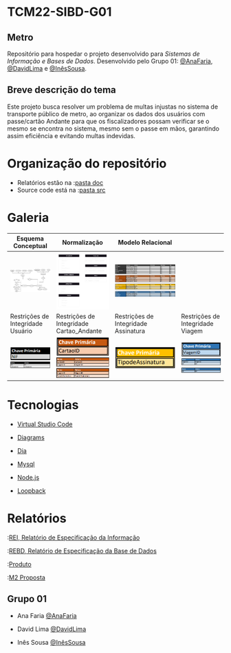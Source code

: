 # TCM22-SIBD-G01
## Metro

Repositório para hospedar o projeto desenvolvido para *Sistemas de Informação e Bases de Dados*. Desenvolvido pelo Grupo 01: [@AnaFaria](https://github.com/FariaAna), [@DavidLima](https://github.com/D-S-Lima) e [@InêsSousa](https://github.com/a041326).

## Breve descrição do tema

Este projeto busca resolver um problema de multas injustas no sistema de transporte público de metro, ao organizar os dados dos usuários com passe/cartão Andante para que os fiscalizadores possam verificar se o mesmo se encontra no sistema, mesmo sem o passe em mãos, garantindo assim eficiência e evitando multas indevidas.

# Organização do repositório

- Relatórios estão na :[pasta doc](/doc/)
- Source code está na :[pasta src](/src/)

# Galeria

|   Esquema Conceptual   |    Normalização    |   Modelo Relacional  | |
|--------------|-----------|------------|------------|
|![Esquema Conceptual](/doc/REI/imagens/Esquema_Conceptual.png)|![Normalização](/doc/REBD/imagens/1NF.png)|![ModeloRelacional1](/doc/REBD/imagens/ModeloRelacional1.png) ![ModeloRelacional2](/doc/REBD/imagens/ModeloRelacional2.png)![ModeloRelacional3](/doc/REBD/imagens/ModeloRelacional3.png) ![ModeloRelacional4](/doc/REBD/imagens/ModeloRelacional4.png)
|Restrições de Integridade Usuário| Restrições de Integridade Cartao_Andante | Restrições de Integridade Assinatura | Restrições de Integridade Viagem |
| ![Chave primaria 1](/doc/REBD/imagens/Chaveprimaria1.png) ![Unicidade 1](/doc/REBD/imagens/Unicidade1.png) | ![Chave primaria 2](/doc/REBD/imagens/Chaveprimaria2.png) ![Unicidade 2](/doc/REBD/imagens/Unicidade2.png) ![Chave Estrangeira 1](/doc/REBD/imagens/ChaveEstrangeira1.png) | ![Chave primaria 3](/doc/REBD/imagens/Chaveprimaria3.png)| ![Chave primaria 4](/doc/REBD/imagens/Chaveprimaria4.png) ![Unicidade 3](/doc/REBD/imagens/Unicidade3.png) ![Chave Estrangeira 2](/doc/REBD/imagens/ChaveEstrangeira2.png) |
# Tecnologias

- [Virtual Studio Code](https://code.visualstudio.com)

- [Diagrams](https://www.diagrams.net)

- [Dia](http://dia-installer.de)

- [Mysql](https://www.mysql.com)

- [Node.js](https://nodejs.org/en)

- [Loopback](https://loopback.io)

# Relatórios

:[REI, Relatório de Especificação da Informação](/doc/REI/rei00.md)

:[REBD, Relatório de Especificação da Base de Dados](/doc/REBD/rebd00.md)

:[Produto](/doc/PRODUTO/)

:[M2 Proposta](/doc/TCM22-SIBD01-M2Proposta.md)

## Grupo 01

- Ana Faria [@AnaFaria](https://github.com/FariaAna)

- David Lima [@DavidLima](https://github.com/D-S-Lima)

- Inês Sousa [@InêsSousa](https://github.com/a041326)
